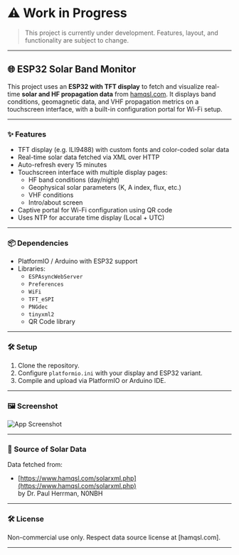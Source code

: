 # ⚠️ Work in Progress

> This project is currently under development. Features, layout, and functionality are subject to change.

---

## 🌐 ESP32 Solar Band Monitor

This project uses an **ESP32 with TFT display** to fetch and visualize real-time **solar and HF propagation data** from [hamqsl.com](https://www.hamqsl.com/solarxml.php). It displays band conditions, geomagnetic data, and VHF propagation metrics on a touchscreen interface, with a built-in configuration portal for Wi-Fi setup.

---

### ✨ Features

- TFT display (e.g. ILI9488) with custom fonts and color-coded solar data
- Real-time solar data fetched via XML over HTTP
- Auto-refresh every 15 minutes
- Touchscreen interface with multiple display pages:
  - HF band conditions (day/night)
  - Geophysical solar parameters (K, A index, flux, etc.)
  - VHF conditions
  - Intro/about screen
- Captive portal for Wi-Fi configuration using QR code
- Uses NTP for accurate time display (Local + UTC)

---

### 📦 Dependencies

- PlatformIO / Arduino with ESP32 support
- Libraries:
  - `ESPAsyncWebServer`
  - `Preferences`
  - `WiFi`
  - `TFT_eSPI`
  - `PNGdec`
  - `tinyxml2`
  - QR Code library

---

### 🛠️ Setup

1. Clone the repository.
2. Configure `platformio.ini` with your display and ESP32 variant.
3. Compile and upload via PlatformIO or Arduino IDE.

---

### 🖼️ Screenshot

![App Screenshot](./doc/ScreenShots/snapshot.png)

---

### 📡 Source of Solar Data

Data fetched from:

- [https://www.hamqsl.com/solarxml.php](https://www.hamqsl.com/solarxml.php)  
  by Dr. Paul Herrman, N0NBH

---

### 🛠️ License

Non-commercial use only. Respect data source license at [hamqsl.com].

---

